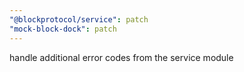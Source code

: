 ```yaml
---
"@blockprotocol/service": patch
"mock-block-dock": patch
---
```


handle additional error codes from the service module
